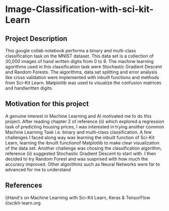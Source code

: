 # Image-Classification-with-sci-kit-Learn
## Project Description
This google collab notebook performs a binary and multi-class classification task on the MNIST dataset. This data set is a collection of 30,000 images of hand written digits from 0 to 9. The machine learning agorithms used in this classification task were Stochastic Gradient Descent and Random Forests. The algorithms, data set splitting and error analysis like cross validation were implemented with inbuilt functions and methods from Sci-Kit Learn. Matplotlib was used to visualize the confusion matrices and handwritten digits. 

## Motivation for this project 
A genuine interest in Machine Learning and AI motivated me to do this project. After reading chapter 2 of reference (ii) which explored a regression task of predicting housing prices, I was interested in trying another common Machine Learning Task i.e. binary and multi-class classification. A few challenges I faced along way was learning the inbuilt function of Sci-Kit Learn, learning the ibnuilt functionof Matplotlib to make clear visualization of the data set. Another challenge was chosing the classification algorithm, reference (ii) suggested Stochastic Gradient Descent to start with. I then decided to try Random Forest and was susprised with how much the accuracy improved. Other algorithms such as Neural Networks were far to advanced for me to understand 


## References
i)Hand's on Machine Learning with Sci-Kit Learn, Keras & TensorFlow
ii)scikit-learn.org 

